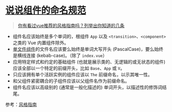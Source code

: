 # [说说组件的命名规范](https://github.com/haizlin/fe-interview/issues/441)

> [你有看过vue推荐的风格指南吗？列举出你知道的几条](./441.md)

- 组件名应该始终是多个单词的，根组件 `App` 以及 `<transition>`、`<component>` 之类的 Vue 内置组件除外。
- [单文件组件](https://cn.vuejs.org/v2/guide/single-file-components.html)的文件名应该要么始终是单词大写开头 (PascalCase)，要么始终是横线连接 (kebab-case)。（除了 `index.vue`）
- 应用特定样式和约定的基础组件 (也就是展示类的、无逻辑的或无状态的组件) 应该全部以一个特定的前缀开头，比如 `Base`、`App` 或 `V`。
- 只应该拥有单个活跃实例的组件应该以 `The` 前缀命名，以示其唯一性。
- 和父组件紧密耦合的子组件应该以父组件名作为前缀命名。
- 组件名应该以高级别的 (通常是一般化描述的) 单词开头，以描述性的修饰词结尾。

参考：[风格指南](https://panjiachen.github.io/vue-element-admin-site/zh/guide/advanced/style-guide.html#views)
